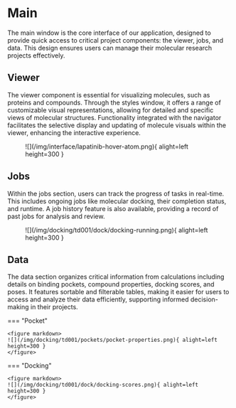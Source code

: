 # Main

The main window is the core interface of our application, designed to provide quick access to critical project components: the viewer, jobs, and data.
This design ensures users can manage their molecular research projects effectively.

## Viewer

The viewer component is essential for visualizing molecules, such as proteins and compounds.
Through the styles window, it offers a range of customizable visual representations, allowing for detailed and specific views of molecular structures.
Functionality integrated with the navigator facilitates the selective display and updating of molecule visuals within the viewer, enhancing the interactive experience.

<figure markdown>
![](/img/interface/lapatinib-hover-atom.png){ alight=left height=300 }
</figure>

## Jobs

Within the jobs section, users can track the progress of tasks in real-time.
This includes ongoing jobs like molecular docking, their completion status, and runtime.
A job history feature is also available, providing a record of past jobs for analysis and review.

<figure markdown>
![](/img/docking/td001/dock/docking-running.png){ alight=left height=300 }
</figure>

## Data

The data section organizes critical information from calculations including details on binding pockets, compound properties, docking scores, and poses.
It features sortable and filterable tables, making it easier for users to access and analyze their data efficiently, supporting informed decision-making in their projects.

=== "Pocket"

    <figure markdown>
    ![](/img/docking/td001/pockets/pocket-properties.png){ alight=left height=300 }
    </figure>

=== "Docking"

    <figure markdown>
    ![](/img/docking/td001/dock/docking-scores.png){ alight=left height=300 }
    </figure>
